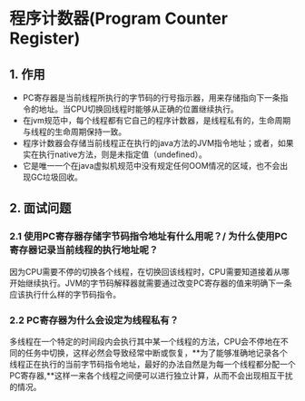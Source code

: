 

# 程序计数器(Program Counter Register)

## 1. 作用

- PC寄存器是当前线程所执行的字节码的行号指示器，用来存储指向下一条指令的地址。当CPU切换回线程时能够从正确的位置继续执行。
- 在jvm规范中，每个线程都有它自己的程序计数器，是线程私有的，生命周期与线程的生命周期保持一致。
- 程序计数器会存储当前线程正在执行的java方法的JVM指令地址；或者，如果实在执行native方法，则是未指定值（undefined）。
- 它是唯一一个在java虚拟机规范中没有规定任何OOM情况的区域，也不会出现GC垃圾回收。

## 2. 面试问题

### 2.1 使用PC寄存器存储字节码指令地址有什么用呢？/ 为什么使用PC寄存器记录当前线程的执行地址呢？

因为CPU需要不停的切换各个线程，在切换回该线程时，CPU需要知道接着从哪开始继续执行。JVM的字节码解释器就需要通过改变PC寄存器的值来明确下一条应该执行什么样的字节码指令。

### 2.2 PC寄存器为什么会设定为线程私有？

多线程在一个特定的时间段内会执行其中某一个线程的方法，CPU会不停地在不同的任务中切换，这样必然会导致经常中断或恢复，**为了能够准确地记录各个线程正在执行的当前字节码指令地址，最好的办法自然是为每一个线程都分配一个PC寄存器,**这样一来各个线程之间便可以进行独立计算，从而不会出现相互干扰的情况。

